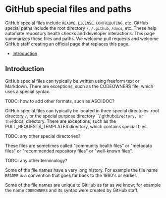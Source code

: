 # GitHub special files and paths

GitHub special files include `README`, `LICENSE`, `CONTRIBUTING`, etc. GitHub special paths include the root directory `/`, `/.github`, `/docs`, etc. These help automate repository health checks and developer interactions.  This page summarizes these files and paths. We welcome pull requests and welcome GitHub staff creating an official page that replaces this page.

* [Introduction](#introduction)


## Introduction

GitHub special files can typically be written using freeform text or Markdown.
There are exceptions, such as the CODEOWNERS file, which uses a special syntax.

TODO: how to add other formats, such as ASCIIDOC?

GitHub special files can typically be located in three special directoies: root directory `/`, or the special purpose directory ``/.github` directory, or the `/docs` directory. There are exceptions, such as the PULL_REQUESTS_TEMPLATES directory, which contains special files.

TODO: any other special directories?

These files are sometimes called "community health files" or "metadata files" or "recommended repository files" or "well-known files". 

TODO: any other terminology?

Some of the file names have a very long history. For example the file name `README` is a convention that goes far back to the 1980's or earlier. 

Some of the file names are unique to GitHub as far as we know; for example the name `CODEOWNERS` and its syntax were created by GitHub staff.



